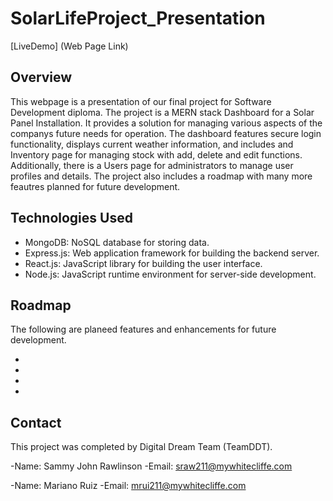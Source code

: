 # SolarLifeProject_Presentation

[LiveDemo] (Web Page Link)

## Overview

This webpage is a presentation of our final project for Software Development diploma.
The project is a MERN stack Dashboard for a Solar Panel Installation. It provides a solution for managing various aspects of the companys future needs for operation.
The dashboard features secure login functionality, displays current weather information, and includes and Inventory page for managing stock with add, delete and edit functions. Additionally, there is a Users page for administrators to manage user profiles and details. The project also includes a roadmap with many more feautres planned for future development.

## Technologies Used

- MongoDB: NoSQL database for storing data.
- Express.js: Web application framework for building the backend server.
- React.js: JavaScript library for building the user interface.
- Node.js: JavaScript runtime environment for server-side development.

## Roadmap

The following are planeed features and enhancements for future development.

-
-
-
-

## Contact

This project was completed by Digital Dream Team (TeamDDT).

-Name: Sammy John Rawlinson
-Email: sraw211@mywhitecliffe.com

-Name: Mariano Ruiz
-Email: mrui211@mywhitecliffe.com





